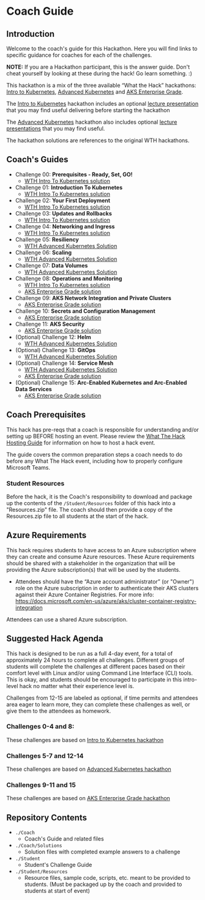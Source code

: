 # Coach Guide

## Introduction

Welcome to the coach's guide for this Hackathon. Here you will find links to specific guidance for coaches for each of the challenges.

**NOTE:** If you are a Hackathon participant, this is the answer guide. Don't cheat yourself by looking at these during the hack! Go learn something. :)

This hackathon is a mix of the three available “What the Hack” hackathons: [Intro to Kubernetes](https://github.com/microsoft/WhatTheHack/tree/master/001-IntroToKubernetes), [Advanced Kubernetes](https://github.com/microsoft/WhatTheHack/tree/master/023-AdvancedKubernetes) and [AKS Enterprise Grade](https://github.com/microsoft/WhatTheHack/tree/master/039-AKSEnterpriseGrade).

The [Intro to Kubernetes](https://github.com/microsoft/WhatTheHack/tree/master/001-IntroToKubernetes) hackathon includes an optional [lecture presentation](https://github.com/microsoft/WhatTheHack/blob/master/001-IntroToKubernetes/Coach/Lectures.pptx) that you may find useful delivering before starting the hackathon

The [Advanced Kubernetes](https://github.com/microsoft/WhatTheHack/tree/master/023-AdvancedKubernetes) hackathon also includes optional [lecture presentations](https://github.com/microsoft/WhatTheHack/tree/master/023-AdvancedKubernetes/Coach/Lectures) that you may find useful.

The hackathon solutions are references to the original WTH hackathons.

## Coach's Guides

- Challenge 00: **Prerequisites - Ready, Set, GO!**
	 - [WTH Intro To Kubernetes solution](https://github.com/microsoft/WhatTheHack/blob/master/001-IntroToKubernetes/Coach/Solution-00.md)
- Challenge 01: **Introduction To Kubernetes**
	 - [WTH Intro To Kubernetes solution](https://github.com/microsoft/WhatTheHack/blob/master/001-IntroToKubernetes/Coach/Solution-03.md)
- Challenge 02: **Your First Deployment**
	- [WTH Intro To Kubernetes solution](https://github.com/microsoft/WhatTheHack/blob/master/001-IntroToKubernetes/Coach/Solution-04.md)
- Challenge 03: **Updates and Rollbacks**
	 - [WTH Intro To Kubernetes solution](https://github.com/microsoft/WhatTheHack/blob/master/001-IntroToKubernetes/Coach/Solution-07.md)
- Challenge 04: **Networking and Ingress**
	 - [WTH Intro To Kubernetes solution](https://github.com/microsoft/WhatTheHack/blob/master/001-IntroToKubernetes/Coach/Solution-10.md)
- Challenge 05: **Resiliency**
	 - [WTH Advanced Kubernetes Solution](https://github.com/microsoft/WhatTheHack/blob/master/023-AdvancedKubernetes/Coach/03-resiliency.md)
- Challenge 06: **Scaling**
	 - [WTH Advanced Kubernetes Solution](https://github.com/microsoft/WhatTheHack/blob/master/023-AdvancedKubernetes/Coach/04-scaling.md)
- Challenge 07: **Data Volumes**
	 - [WTH Advanced Kubernetes Solution](https://github.com/microsoft/WhatTheHack/blob/master/023-AdvancedKubernetes/Coach/07-data-volumes.md)
- Challenge 08: **Operations and Monitoring**
	 - [WTH Intro To Kubernetes solution](https://github.com/microsoft/WhatTheHack/blob/master/001-IntroToKubernetes/Coach/Solution-11.md)
	 - [AKS Enterprise Grade solution](https://github.com/microsoft/WhatTheHack/blob/master/039-AKSEnterpriseGrade/Coach/Solution-03.md)
- Challenge 09: **AKS Network Integration and Private Clusters**
	 - [AKS Enterprise Grade solution](https://github.com/microsoft/WhatTheHack/blob/master/039-AKSEnterpriseGrade/Coach/Solution-02.md)
- Challenge 10: **Secrets and Configuration Management**
	 - [AKS Enterprise Grade solution](https://github.com/microsoft/WhatTheHack/blob/master/039-AKSEnterpriseGrade/Coach/Solution-04.md)
- Challenge 11: **AKS Security**
	 - [AKS Enterprise Grade solution](https://github.com/microsoft/WhatTheHack/blob/master/039-AKSEnterpriseGrade/Coach/Solution-05.md)
- (Optional) Challenge 12: **Helm**
	 - [WTH Advanced Kubernetes Solution](https://github.com/microsoft/WhatTheHack/blob/master/023-AdvancedKubernetes/Coach/02-helm.md)
- (Optional) Challenge 13: **GitOps**
	 - [WTH Advanced Kubernetes Solution](https://github.com/microsoft/WhatTheHack/blob/master/023-AdvancedKubernetes/Coach/05-gitops.md)
- (Optional) Challenge 14: **Service Mesh**
	 - [WTH Advanced Kubernetes Solution](https://github.com/microsoft/WhatTheHack/blob/master/023-AdvancedKubernetes/Coach/06-service-mesh.md)
	 - [AKS Enterprise Grade solution](https://github.com/microsoft/WhatTheHack/blob/master/039-AKSEnterpriseGrade/Coach/Solution-07.md)
- (Optional) Challenge 15: **Arc-Enabled Kubernetes and Arc-Enabled Data Services**
	 - [AKS Enterprise Grade solution](https://github.com/microsoft/WhatTheHack/blob/master/039-AKSEnterpriseGrade/Coach/Solution-08.md)


## Coach Prerequisites

This hack has pre-reqs that a coach is responsible for understanding and/or setting up BEFORE hosting an event. Please review the [What The Hack Hosting Guide](https://aka.ms/wthhost) for information on how to host a hack event.

The guide covers the common preparation steps a coach needs to do before any What The Hack event, including how to properly configure Microsoft Teams.

### Student Resources

Before the hack, it is the Coach's responsibility to download and package up the contents of the `/Student/Resources` folder of this hack into a "Resources.zip" file. The coach should then provide a copy of the Resources.zip file to all students at the start of the hack.


## Azure Requirements

This hack requires students to have access to an Azure subscription where they can create and consume Azure resources. These Azure requirements should be shared with a stakeholder in the organization that will be providing the Azure subscription(s) that will be used by the students.

- Attendees should have the “Azure account administrator” (or "Owner") role on the Azure subscription in order to authenticate their AKS clusters against their Azure Container Registries.  For more info: <https://docs.microsoft.com/en-us/azure/aks/cluster-container-registry-integration>

Attendees can use a shared Azure subscription.

## Suggested Hack Agenda

This hack is designed to be run as a full 4-day event, for a total of approximately 24 hours to complete all challenges. Different groups of students will complete the challenges at different paces based on their comfort level with Linux and/or using Command Line Interface (CLI) tools.  This is okay, and students should be encouraged to participate in this intro-level hack no matter what their experience level is.

Challenges from 12-15 are labeled as optional, if time permits and attendees area eager to learn more, they can complete these challenges as well, or give them to the attendees as homework.

### Challenges 0-4 and 8: 

These challenges are based on [Intro to Kubernetes hackathon](https://github.com/microsoft/WhatTheHack/tree/master/001-IntroToKubernetes)

### Challenges 5-7 and 12-14

These challenges are based on [Advanced Kubernetes hackathon](https://github.com/microsoft/WhatTheHack/tree/master/023-AdvancedKubernetes)

### Challenges 9-11 and 15

These challenges are based on [AKS Enterprise Grade hackathon](https://github.com/microsoft/WhatTheHack/tree/master/039-AKSEnterpriseGrade)

## Repository Contents

- `./Coach`
  - Coach's Guide and related files
- `./Coach/Solutions`
  - Solution files with completed example answers to a challenge
- `./Student`
  - Student's Challenge Guide
- `./Student/Resources`
  - Resource files, sample code, scripts, etc. meant to be provided to students. (Must be packaged up by the coach and provided to students at start of event)
